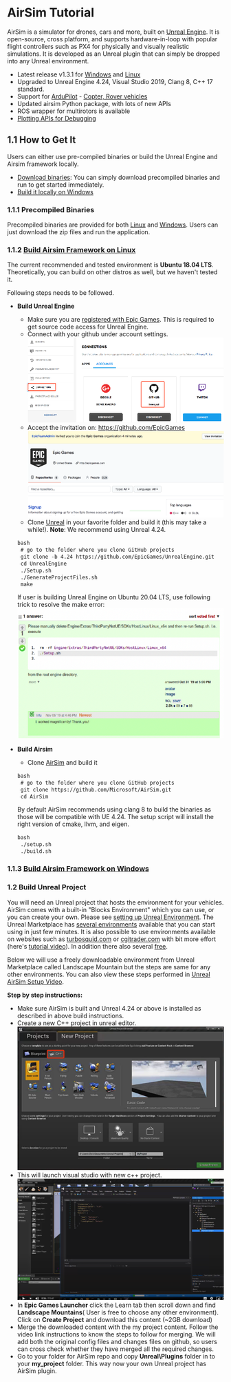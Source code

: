 # AirSim Tutorial
AirSim is a simulator for drones, cars and more, built on [Unreal Engine](https://www.unrealengine.com/en-US/?sessionInvalidated=true). It is open-source, cross platform, and supports hardware-in-loop with popular flight controllers such as PX4 for physically and visually realistic simulations. It is developed as an Unreal plugin that can simply be dropped into any Unreal environment.
- Latest release v1.3.1 for [Windows](https://github.com/microsoft/AirSim/releases/tag/v1.3.1-windows) and [Linux](https://github.com/microsoft/AirSim/releases/tag/v1.3.1-linux)
- Upgraded to Unreal Engine 4.24, Visual Studio 2019, Clang 8, C++ 17 standard.
- Support for [ArduPilot](https://ardupilot.org/ardupilot/) - [Copter, Rover vehicles](https://ardupilot.org/dev/docs/sitl-with-airsim.html)
- Updated airsim Python package, with lots of new APIs
- ROS wrapper for multirotors is available
- [Plotting APIs for Debugging](https://github.com/microsoft/AirSim/pull/2304)

## 1.1 How to Get It
Users can either use pre-compiled binaries or build the Unreal Engine and Airsim framework locally. 
- [Download binaries](https://microsoft.github.io/AirSim/use_precompiled/): You can simply download precompiled binaries and run to get started immediately. 
- [Build it locally on Windows](https://microsoft.github.io/AirSim/build_windows/) 


### 1.1.1 Precompiled Binaries
Precompiled binaries are provided for both [Linux](https://github.com/microsoft/AirSim/releases/tag/v1.3.1-linux) and [Windows](https://github.com/microsoft/AirSim/releases/tag/v1.3.1-windows). Users can just download the zip files and run the application. 

### 1.1.2	[Build Airsim Framework on Linux](https://microsoft.github.io/AirSim/build_linux/)
The current recommended and tested environment is **Ubuntu 18.04 LTS**. Theoretically, you can build on other distros as well, but we haven't tested it.

Following steps needs to be followed. 
- **Build Unreal Engine**
  - Make sure you are [registered with Epic Games](https://www.unrealengine.com/en-US/). This is required to get source code access for Unreal Engine.
  - Connect with your github under account settings.
  ![unreal_connect](https://github.com/lineojcd/Robotics-Simulations-Optimization/blob/master/AirSim%20tutorial/src/unreal_connect.png)
  - Accept the invitation on: https://github.com/EpicGames
  ![accept_invi](https://github.com/lineojcd/Robotics-Simulations-Optimization/blob/master/AirSim%20tutorial/src/accept_invi.png)
  - Clone [Unreal](https://github.com/EpicGames/UnrealEngine.git) in your favorite folder and build it (this may take a while!). **Note**: We recommend using Unreal 4.24.
  ```
  bash
   # go to the folder where you clone GitHub projects
   git clone -b 4.24 https://github.com/EpicGames/UnrealEngine.git
   cd UnrealEngine
   ./Setup.sh
   ./GenerateProjectFiles.sh
   make
  ```
  If user is building Unreal Engine on Ubuntu 20.04 LTS, use following trick to resolve the make error: ![ubuntu_lts_204](https://github.com/lineojcd/Robotics-Simulations-Optimization/blob/master/AirSim%20tutorial/src/ubuntu_lts_204.png)

- **Build Airsim**
  - Clone [AirSim](https://github.com/Microsoft/AirSim.git) and build it
  ```
  bash
   # go to the folder where you clone GitHub projects
   git clone https://github.com/Microsoft/AirSim.git
   cd AirSim
  ``` 
  By default AirSim recommends using clang 8 to build the binaries as those will be compatible with UE 4.24. The setup script will install the right version of cmake, llvm, and eigen.
  ```
  bash
   ./setup.sh
   ./build.sh
  ```
### 1.1.3	[Build Airsim Framework on Windows](https://microsoft.github.io/AirSim/build_windows/)
### 1.2 Build Unreal Project
You will need an Unreal project that hosts the environment for your vehicles. AirSim comes with a built-in "Blocks Environment" which you can use, or you can create your own. Please see [setting up Unreal Environment](https://microsoft.github.io/AirSim/unreal_proj/). The Unreal Marketplace has [several environments](https://www.unrealengine.com/marketplace/en-US/content-cat/assets/environments?count=20&sortBy=effectiveDate&sortDir=DESC&start=0) available that you can start using in just few minutes. It is also possible to use environments available on websites such as [turbosquid.com](https://www.turbosquid.com/) or [cgitrader.com](https://www.cgtrader.com/) with bit more effort (here's [tutorial video](https://www.youtube.com/watch?v=y09VbdQWvQY&feature)). In addition there also several [free](https://github.com/Microsoft/AirSim/issues/424). 

Below we will use a freely downloadable environment from Unreal Marketplace called Landscape Mountain but the steps are same for any other environments. You can also view these steps performed in [Unreal AirSim Setup Video](https://www.youtube.com/watch?v=1oY8Qu5maQQ&feature=youtu.be).

**Step by step instructions:**

- Make sure AirSim is built and Unreal 4.24 or above is installed as described in above build instructions.
- Create a new C++ project in unreal editor.
![cpp_proj](https://github.com/lineojcd/Robotics-Simulations-Optimization/blob/master/AirSim%20tutorial/src/cpp_proj.png)
- This will launch visual studio with new c++ project.   
![cpp_proj_panel](https://github.com/lineojcd/Robotics-Simulations-Optimization/blob/master/AirSim%20tutorial/src/cpp_proj_panel.png)
- In **Epic Games Launcher** click the Learn tab then scroll down and find **Landscape Mountains**( User is free to choose any other environment). Click on **Create Project** and download this content (~2GB download)
- Merge the downloaded content with the my project content. Follow the video link instructions to know the steps to follow for merging. We will add both the original config files and changes files on github, so users can cross check whether they have merged all the required changes. 
- Go to your folder for AirSim repo and copy **Unreal\Plugins** folder in to your **my_project** folder. This way now your own Unreal project has AirSim plugin.
